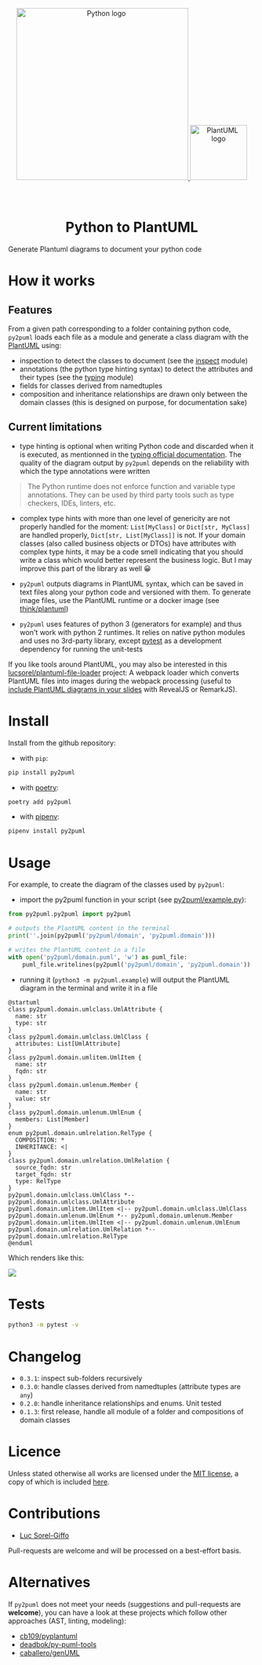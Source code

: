 <div align="center">
  <a href="https://www.python.org/psf-landing/" target="_blank">
    <img width="350px" alt="Python logo"
      src="https://www.python.org/static/community_logos/python-logo-generic.svg" />
  </a>
  <a href="http://plantuml.com/" target="_blank">
    <img width="116px" height="112px" alt="PlantUML logo" src="http://s.plantuml.com/logoc.png" style="margin-bottom: 40px" vspace="40px" />
  </a>
  <h1>Python to PlantUML</h1>
</div>

Generate Plantuml diagrams to document your python code

# How it works

## Features

From a given path corresponding to a folder containing python code, `py2puml` loads each file as a module and generate a class diagram with the [PlantUML](https://plantuml.com/en/class-diagram) using:

* inspection to detect the classes to document (see the [inspect](https://docs.python.org/3/library/inspect.html) module)
* annotations (the python type hinting syntax) to detect the attributes and their types (see the [typing](https://docs.python.org/3/library/typing.html) module)
* fields for classes derived from namedtuples
* composition and inheritance relationships are drawn only between the domain classes (this is designed on purpose, for documentation sake)

## Current limitations

* type hinting is optional when writing Python code and discarded when it is executed, as mentionned in the [typing official documentation](https://docs.python.org/3/library/typing.html). The quality of the diagram output by `py2puml` depends on the reliability with which the type annotations were written

> The Python runtime does not enforce function and variable type annotations. They can be used by third party tools such as type checkers, IDEs, linters, etc.

* complex type hints with more than one level of genericity are not properly handled for the moment: `List[MyClass]` or `Dict[str, MyClass]` are handled properly, `Dict[str, List[MyClass]]` is not. If your domain classes (also called business objects or DTOs) have attributes with complex type hints, it may be a code smell indicating that you should write a class which would better represent the business logic. But I may improve this part of the library as well 😀

* `py2puml` outputs diagrams in PlantUML syntax, which can be saved in text files along your python code and versioned with them. To generate image files, use the PlantUML runtime or a docker image (see [think/plantuml](https://hub.docker.com/r/think/plantuml))

* `py2puml` uses features of python 3 (generators for example) and thus won't work with python 2 runtimes. It relies on native python modules and uses no 3rd-party library, except [pytest](https://docs.pytest.org/en/latest/) as a development dependency for running the unit-tests

If you like tools around PlantUML, you may also be interested in this [lucsorel/plantuml-file-loader](https://github.com/lucsorel/plantuml-file-loader) project: A webpack loader which converts PlantUML files into images during the webpack processing (useful to [include PlantUML diagrams in your slides](https://github.com/lucsorel/markdown-image-loader/blob/master/README.md#web-based-slideshows) with RevealJS or RemarkJS).

# Install

Install from the github repository:

* with `pip`:

```sh
pip install py2puml
```

* with [poetry](https://pipenv.readthedocs.io/en/latest/):

```sh
poetry add py2puml
```

* with [pipenv](https://pipenv.readthedocs.io/en/latest/):

```sh
pipenv install py2puml
```

# Usage

For example, to create the diagram of the classes used by `py2puml`:

* import the py2puml function in your script (see [py2puml/example.py](py2puml/example.py)):

```python
from py2puml.py2puml import py2puml

# outputs the PlantUML content in the terminal
print(''.join(py2puml('py2puml/domain', 'py2puml.domain')))

# writes the PlantUML content in a file
with open('py2puml/domain.puml', 'w') as puml_file:
    puml_file.writelines(py2puml('py2puml/domain', 'py2puml.domain'))
```

* running it (`python3 -m py2puml.example`) will output the PlantUML diagram in the terminal and write it in a file

```plantuml
@startuml
class py2puml.domain.umlclass.UmlAttribute {
  name: str
  type: str
}
class py2puml.domain.umlclass.UmlClass {
  attributes: List[UmlAttribute]
}
class py2puml.domain.umlitem.UmlItem {
  name: str
  fqdn: str
}
class py2puml.domain.umlenum.Member {
  name: str
  value: str
}
class py2puml.domain.umlenum.UmlEnum {
  members: List[Member]
}
enum py2puml.domain.umlrelation.RelType {
  COMPOSITION: *
  INHERITANCE: <|
}
class py2puml.domain.umlrelation.UmlRelation {
  source_fqdn: str
  target_fqdn: str
  type: RelType
}
py2puml.domain.umlclass.UmlClass *-- py2puml.domain.umlclass.UmlAttribute
py2puml.domain.umlitem.UmlItem <|-- py2puml.domain.umlclass.UmlClass
py2puml.domain.umlenum.UmlEnum *-- py2puml.domain.umlenum.Member
py2puml.domain.umlitem.UmlItem <|-- py2puml.domain.umlenum.UmlEnum
py2puml.domain.umlrelation.UmlRelation *-- py2puml.domain.umlrelation.RelType
@enduml
```

Which renders like this:

![](https://www.plantuml.com/plantuml/png/ZP91IyGm48Nl-HKvBsmF7iiUTbaA1jnMQZs9I7OxIY19Qp8H5jV_xZIse5GsFULrQBvvCozRZz9XC9gTjFIUz-URdhwojZDIsOnah6UFHkyGdJe61Fx9EBVIGCuzEj9uxaVzbSRi1n4HSWBwdDyfZq-_cpnVOIa4Cw04dJCph--jJPa16qns07C4Dxl_8NM0HG1oKD0P2IR2fa5-qCC8mu__t7UW9QhEPZNeXhON6VlgS5yzY4PKPSvNL13bRL6BPbVkYvnlBdC_SnvvgaSTcRuBxWGlSIbJMjAz0SRItm17BzGc6TzglLxqL5WYlCs5GAbkBB5_CdCzuoKk4Y6pPJkFNj9niotObkhi6m00)

# Tests

```sh
python3 -m pytest -v
```

# Changelog

* `0.3.1`: inspect sub-folders recursively
* `0.3.0`: handle classes derived from namedtuples (attribute types are `any`)
* `0.2.0`: handle inheritance relationships and enums. Unit tested
* `0.1.3`: first release, handle all module of a folder and compositions of domain classes

# Licence

Unless stated otherwise all works are licensed under the [MIT license](http://spdx.org/licenses/MIT.html), a copy of which is included [here](LICENSE).

# Contributions

* [Luc Sorel-Giffo](https://github.com/lucsorel)

Pull-requests are welcome and will be processed on a best-effort basis.


# Alternatives

If `py2puml` does not meet your needs (suggestions and pull-requests are **welcome**), you can have a look at these projects which follow other approaches (AST, linting, modeling):

* [cb109/pyplantuml](https://github.com/cb109/pyplantuml)
* [deadbok/py-puml-tools](https://github.com/deadbok/py-puml-tools)
* [caballero/genUML](https://github.com/jose-caballero/genUML)
